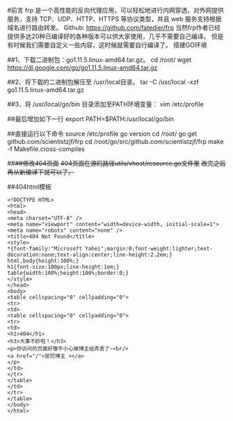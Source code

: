 #前言
frp 是一个高性能的反向代理应用，可以轻松地进行内网穿透，对外网提供服务，支持 TCP、UDP、HTTP、HTTPS 等协议类型，并且 web 服务支持根据域名进行路由转发。
Github: https://github.com/fatedier/frp
当然frp作者已经提供多达20种已编译好的各种版本可以供大家使用，几乎不需要自己编译。
但是有时候我们需要自定义一些内容，这时候就需要自行编译了。
搭建GO环境

##1、下载二进制包：go1.11.5.linux-amd64.tar.gz。
cd /root/
wget  https://dl.google.com/go/go1.11.5.linux-amd64.tar.gz

##2、将下载的二进制包解压至 /usr/local目录。
tar -C /usr/local -xzf  go1.11.5.linux-amd64.tar.gz

##3、将 /usr/local/go/bin 目录添加至PATH环境变量：
vim  /etc/profile

##最后增加如下一行
export PATH=$PATH:/usr/local/go/bin

##直接运行以下命令
source /etc/profile
go version
cd  /root/
go get github.com/scientistzjf/frp
cd /root/go/src/github.com/scientistzjf/frp
make -f Makefile.cross-compiles

##~~##修改404页面~~
~~404页面在源码路径utils/vhost/resource.go文件里~~
~~改完之后再从新编译下就可以了。~~

##404html模板
```
<!DOCTYPE HTML>  
<html>  
<head>  
<meta charset="UTF-8" />  
<meta name="viewport" content="width=device-width, initial-scale=1">  
<meta name="robots" content="none" />  
<title>404 Not Found</title>  
<style>  
*{font-family:"Microsoft Yahei";margin:0;font-weight:lighter;text-decoration:none;text-align:center;line-height:2.2em;}  
html,body{height:100%;}  
h1{font-size:100px;line-height:1em;}  
table{width:100%;height:100%;border:0;}  
</style>  
</head>  
<body>  
<table cellspacing="0" cellpadding="0">  
<tr>  
<td>  
<table cellspacing="0" cellpadding="0">  
<tr>  
<td>  
<h1>404</h1>  
<h3>大事不妙啦！</h3>  
<p>你访问的页面好像不小心被博主给弄丢了~<br/>  
<a href="/">惩罚博主 ></a>  
</p>  
</td>  
</tr>  
</table>  
</td>  
</tr>  
</table>  
</body>  
</html>  
```
